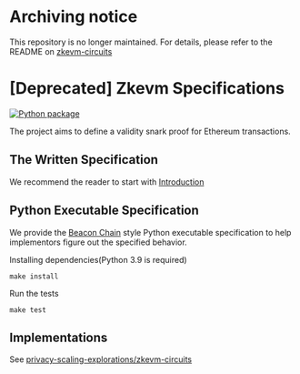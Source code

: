 # Archiving notice

This repository is no longer maintained. For details, please refer to the README on [zkevm-circuits](https://github.com/privacy-scaling-explorations/zkevm-circuits/blob/main/README.md)

# [Deprecated] Zkevm Specifications

[![Python package](https://github.com/privacy-scaling-explorations/zkevm-specs/actions/workflows/python-package.yml/badge.svg)](https://github.com/privacy-scaling-explorations/zkevm-specs/actions/workflows/python-package.yml)

The project aims to define a validity snark proof for Ethereum transactions.

## The Written Specification

We recommend the reader to start with [Introduction](./specs/introduction.md)

## Python Executable Specification

We provide the [Beacon Chain](https://github.com/ethereum/eth2.0-specs) style Python executable specification to help implementors figure out the specified behavior.

Installing dependencies(Python 3.9 is required)

```
make install
```

Run the tests

```
make test
```

## Implementations

See [privacy-scaling-explorations/zkevm-circuits](https://github.com/privacy-scaling-explorations/zkevm-circuits)
